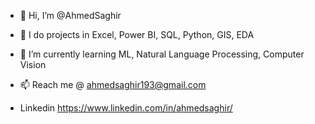 - 👋 Hi, I’m @AhmedSaghir
  
- 👀 I do projects in Excel, Power BI, SQL, Python, GIS, EDA
  
- 🌱 I’m currently learning ML, Natural Language Processing, Computer Vision
  
- 📫 Reach me @ ahmedsaghir193@gmail.com

- Linkedin https://www.linkedin.com/in/ahmedsaghir/

<!---
AhmedSaghir-DS/AhmedSaghir-DS is a ✨ special ✨ repository because its `README.md` (this file) appears on your GitHub profile.
You can click the Preview link to take a look at your changes.
--->
